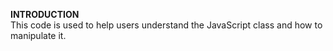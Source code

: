 **INTRODUCTION**  
This code is used to help users understand the JavaScript class and how to manipulate it.